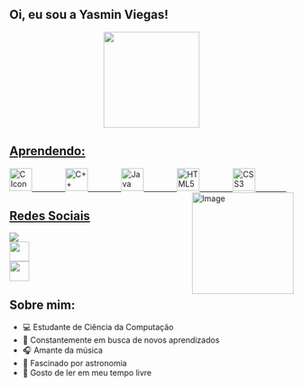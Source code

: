 ## Oi, eu sou a Yasmin Viegas!

<div align="center">

  <a href="https://github.com/yasyaaaas">
   <img align="center" height="170" src="https://github-readme-stats.vercel.app/api/top-langs/?username=yasyaaaas&layout=compact&langs_count=16&theme=nightowl"/>
 
</div>

## Aprendendo:
<div style="display: inline_block" >
   <img style="height: 40px" alt="C Icon" src="https://cdn.jsdelivr.net/gh/devicons/devicon/icons/c/c-line.svg"/>
   &nbsp;&nbsp;&nbsp;&nbsp;&nbsp;&nbsp;&nbsp;&nbsp;&nbsp;&nbsp;&nbsp;&nbsp;&nbsp;
   <img style="height: 40px" alt="C++ Icon" src="https://cdn.jsdelivr.net/gh/devicons/devicon/icons/cplusplus/cplusplus-line.svg"/>
   &nbsp;&nbsp;&nbsp;&nbsp;&nbsp;&nbsp;&nbsp;&nbsp;&nbsp;&nbsp;&nbsp;&nbsp;&nbsp;
   <img style="height: 40px" alt="Java Icon" src="https://cdn.jsdelivr.net/gh/devicons/devicon/icons/java/java-plain.svg" />
   &nbsp;&nbsp;&nbsp;&nbsp;&nbsp;&nbsp;&nbsp;&nbsp;&nbsp;&nbsp;&nbsp;&nbsp;&nbsp;
   <img style="height: 40px" alt="HTML5 Icon" src="https://cdn.jsdelivr.net/gh/devicons/devicon/icons/html5/html5-plain-wordmark.svg" />
   &nbsp;&nbsp;&nbsp;&nbsp;&nbsp;&nbsp;&nbsp;&nbsp;&nbsp;&nbsp;&nbsp;&nbsp;&nbsp;
   <img style="height: 40px" alt="CSS3 Icon" src="https://cdn.jsdelivr.net/gh/devicons/devicon/icons/css3/css3-plain-wordmark.svg" />   
   &nbsp;&nbsp;&nbsp;&nbsp;&nbsp;&nbsp;&nbsp;&nbsp;&nbsp;&nbsp;&nbsp;&nbsp;&nbsp;
  <div style="display: inline_block">
   <img align="right" height="180em" alt="Image" src="https://media.giphy.com/media/Ue55CpP8r1lAc/giphy-downsized.gif">
  </div>
 </div>

 ## Redes Sociais
<div> 
  <a href="https://www.linkedin.com/in/yasmin-viegas-518948277/" target="_blank"><img src="https://img.shields.io/badge/-LinkedIn-%230077B5?style=for-the-badge&logo=linkedin&logoColor=white" target="_blank"></a> 
  </br>
  <a href="https://www.instagram.com/yasmincassemiro_/" target="_blank"><img src="https://img.shields.io/badge/-Instagram-%23333?style=for-the-badge&logo=instagram&logoColor=white" target="_blank" style="height: 35px"></></a>
  </br>
  <a href = "mailto: yasminviegas98@gmail.com"><img src="https://img.shields.io/badge/-Gmail-%23333?style=for-the-badge&logo=gmail&logoColor=white" target="_blank" style="height: 35px"></></a>
</br>
</div>

 ## Sobre mim: 
- 💻 Estudante de Ciência da Computação
- 🪩 Constantemente em busca de novos aprendizados
- 🎧 Amante da música
- 🔭 Fascinado por astronomia
- 📖 Gosto de ler em meu tempo livre

<!--
A um passo de me jogar de uma ponte AAAAAAAAAAAAAAAAAAAAAAAAAA
(Taylor Swift te amo!!!!)
--> 
